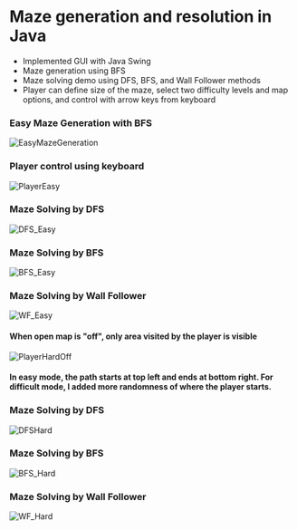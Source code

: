 # Maze generation and resolution in Java
  - Implemented GUI with Java Swing
  - Maze generation using BFS
  - Maze solving demo using DFS, BFS, and Wall Follower methods
  - Player can define size of the maze, select two difficulty levels and map options, and control with arrow keys from keyboard


### Easy Maze Generation with BFS
![EasyMazeGeneration](/image/EasyOnGeneration_600.gif)

### Player control using keyboard
![PlayerEasy](/image/PlayerEasy_001.gif)

### Maze Solving by DFS
![DFS_Easy](/image/DFS_Easy_001.gif)

### Maze Solving by BFS
![BFS_Easy](/image/BFS_Easy_001.gif)

### Maze Solving by Wall Follower
![WF_Easy](/image/WF_Easy_001.gif)

#### When open map is "off", only area visited by the player is visible
![PlayerHardOff](/image/PlayerHardOff.gif)

#### In easy mode, the path starts at top left and ends at bottom right. For difficult mode, I added more randomness of where the player starts.

### Maze Solving by DFS
![DFSHard](/image/HardDFS_001.gif)

### Maze Solving by BFS
![BFS_Hard](/image/HardBFS_001.gif)

### Maze Solving by Wall Follower
![WF_Hard](/image/HardWall_001.gif)

